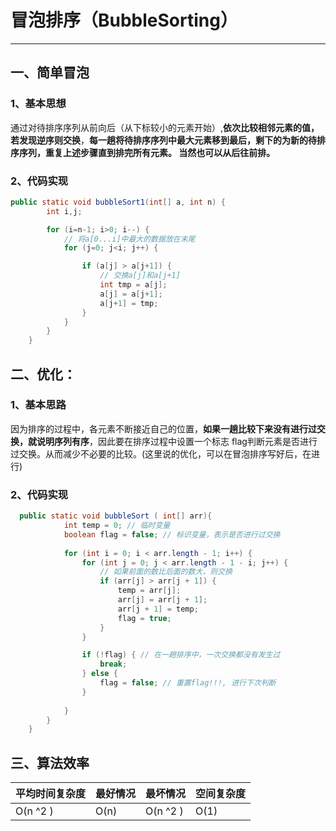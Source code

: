 # 冒泡排序（BubbleSorting）

------



## **一、简单冒泡**

### 1、基本思想

通过对待排序序列从前向后（从下标较小的元素开始）,**依次比较相邻元素的值，若发现逆序则交换**，**每一趟将待排序序列中最大元素移到最后，**剩下的为**新的待排序序列，重复上述步骤直到排完所有元素。  当然也可以从后往前排。**

### 2、代码实现

```java
public static void bubbleSort1(int[] a, int n) {
        int i,j;

        for (i=n-1; i>0; i--) {
            // 将a[0...i]中最大的数据放在末尾
            for (j=0; j<i; j++) {

                if (a[j] > a[j+1]) {
                    // 交换a[j]和a[j+1]
                    int tmp = a[j];
                    a[j] = a[j+1];
                    a[j+1] = tmp;
                }
            }
        }
    }
```



## **二、优化：**

### 1、基本思路

因为排序的过程中，各元素不断接近自己的位置，**如果一趟比较下来没有进行过交换，就说明序列有序**，因此要在排序过程中设置一个标志 flag判断元素是否进行过交换。从而减少不必要的比较。(这里说的优化，可以在冒泡排序写好后，在进行)

### 2、代码实现

```java
  public static void bubbleSort ( int[] arr){
            int temp = 0; // 临时变量
            boolean flag = false; // 标识变量，表示是否进行过交换
      
            for (int i = 0; i < arr.length - 1; i++) {
                for (int j = 0; j < arr.length - 1 - i; j++) {
                    // 如果前面的数比后面的数大，则交换
                    if (arr[j] > arr[j + 1]) {    
                        temp = arr[j];
                        arr[j] = arr[j + 1];
                        arr[j + 1] = temp;
                        flag = true;
                    }
                }

                if (!flag) { // 在一趟排序中，一次交换都没有发生过
                    break;
                } else {
                    flag = false; // 重置flag!!!, 进行下次判断
                }
                
            }
        }
    }
```



## **三、算法效率**

| 平均时间复杂度 | 最好情况 | 最坏情况 | 空间复杂度 |
| -------------- | -------- | -------- | ---------- |
| O(n ^2 )       | O(n)     | O(n ^2 ) | O(1)       |


